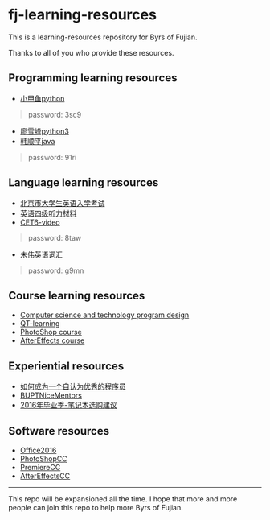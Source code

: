 # fj-learning-resources
This is a learning-resources repository for Byrs of Fujian.

Thanks to all of you who provide these resources.

## Programming learning resources

- [小甲鱼python](http://pan.baidu.com/s/1mixtDrU)   
> password: 3sc9
- [廖雪峰python3](http://www.liaoxuefeng.com/wiki/0014316089557264a6b348958f449949df42a6d3a2e542c000)
- [韩顺平java](http://pan.baidu.com/s/1minkrW0)  
> password: 91ri

## Language learning resources

- [北京市大学生英语入学考试](http://pan.baidu.com/s/1nu86G4p)
- [英语四级听力材料](http://pan.baidu.com/s/1pLQtKU3)
- [CET6-video](http://pan.baidu.com/s/1kVCoLAR)  
> password: 8taw
- [朱伟英语词汇](http://pan.baidu.com/s/1nvaXnM5)  
> password: g9mn

## Course learning resources

- [Computer science and technology program design](https://github.com/Mr-Phoebe/ProgramDesign)
- [QT-learning](https://github.com/Mr-Phoebe/QT-learning)
- [PhotoShop course](http://pan.baidu.com/share/link?uk=3724631701&shareid=3533342091#path=%252F)
- [AfterEffects course](http://pan.baidu.com/s/1ntxEk5b)

## Experiential resources

- [如何成为一个自认为优秀的程序员](https://github.com/Molunerfinn/fj-learning-resources/blob/master/如何成为一个自认为优秀的程序员.md)
- [BUPTNiceMentors](https://github.com/wukongbajie/BUPTNiceMentors)
- [2016年毕业季-笔记本选购建议](https://github.com/Molunerfinn/fj-learning-resources/blob/master/notebook2016.md)

## Software resources

- [Office2016](http://pan.baidu.com/s/1dFpzP6p)
- [PhotoShopCC](http://pan.baidu.com/s/1dFdU6Wh)
- [PremiereCC](http://pan.baidu.com/s/1nuHZAeH)
- [AfterEffectsCC](http://pan.baidu.com/s/1i50haQT)

------

This repo will be expansioned all the time. I hope that more and more people can join this repo to help more Byrs of Fujian.


